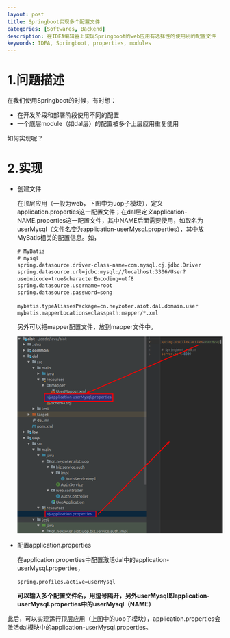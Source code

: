 ```yaml
---
layout: post
title: Springboot实现多个配置文件
categories: [Softwares, Backend]
description: 在IDEA编辑器上实现Springboot的web应用有选择性的使用别的配置文件
keywords: IDEA, Springboot, properties, modules
---
```


# 1.问题描述

在我们使用Springboot的时候，有时想：

* 在开发阶段和部署阶段使用不同的配置
* 一个底层module（如dal层）的配置被多个上层应用重复使用

如何实现呢？

# 2.实现

* 创建文件

  在顶层应用（一般为web，下图中为uop子模块），定义application.properties这一配置文件；在dal层定义application-NAME.properties这一配置文件，其中NAME后面需要使用，如取名为userMysql（文件名变为application-userMysql.properties），其中放MyBatis相关的配置信息。如，

  ```properties
  # MyBatis
  # mysql
  spring.datasource.driver-class-name=com.mysql.cj.jdbc.Driver
  spring.datasource.url=jdbc:mysql://localhost:3306/User?useUnicode=true&characterEncoding=utf8
  spring.datasource.username=root
  spring.datasource.password=song
  
  mybatis.typeAliasesPackage=cn.neyzoter.aiot.dal.domain.user
  mybatis.mapperLocations=classpath:mapper/*.xml
  ```

  另外可以把mapper配置文件，放到mapper文件中。

  <img src="/images/posts/2019-9-20-IDEA-Spring-Application-With-Several-Properties/idea_modules.png" width="600" alt="idea工程" />

* 配置application.properties

  在application.properties中配置激活dal中的application-userMysql.properties，

  ```properties
  spring.profiles.active=userMysql
  ```

  **可以输入多个配置文件名，用逗号隔开，另外userMysql即application-userMysql.properties中的userMysql（NAME）**

此后，可以实现运行顶层应用（上图中的uop子模块），application.properties会激活dal模块中的application-userMysql.properties。



